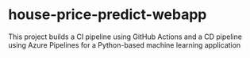 # house-price-predict-webapp
This project builds a CI pipeline using GitHub Actions and a CD pipeline using Azure Pipelines for a Python-based machine learning application
